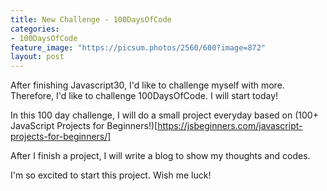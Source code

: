 ```yaml
---
title: New Challenge - 100DaysOfCode
categories:
- 100DaysOfCode
feature_image: "https://picsum.photos/2560/600?image=872"
layout: post
---
```


After finishing Javascript30, I'd like to challenge myself with more. Therefore, I'd like to challenge 100DaysOfCode. I will start today!

In this 100 day challenge, I will do a small project everyday based on (100+ JavaScript Projects for Beginners!)[https://jsbeginners.com/javascript-projects-for-beginners/]

After I finish a project, I will write a blog to show my thoughts and codes.

I'm so excited to start this project. Wish me luck!